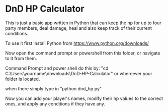 # DnD HP Calculator

This is just a basic app written in Python that can keep the hp for up to four party members, deal     damage, heal and also keep track of their current conditions.

To use it first install Python from https://www.python.org/downloads/

Now open the command prompt or powershell from this folder, or navigate to it from them.

Command Prompt and power shell do this by: "cd C:\Users\yourname\downloads\DnD-HP-Calculator" or       whereever your folder is located.

when there simply type in "python dnd_hp.py"

Now you can add your player's names, modify their hp values to the correct ones, and apply any         conditions if they have any.